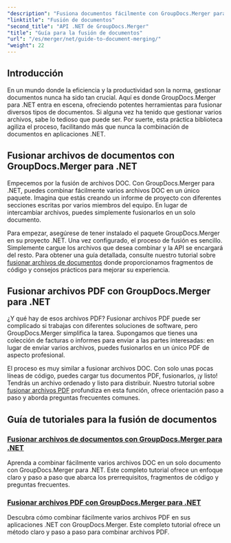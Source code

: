 ```yaml
---
"description": "Fusiona documentos fácilmente con GroupDocs.Merger para .NET. Explora tutoriales paso a paso para fusionar archivos DOC y PDF de forma eficaz."
"linktitle": "Fusión de documentos"
"second_title": "API .NET de GroupDocs.Merger"
"title": "Guía para la fusión de documentos"
"url": "/es/merger/net/guide-to-document-merging/"
"weight": 22
---
```


## Introducción

En un mundo donde la eficiencia y la productividad son la norma, gestionar documentos nunca ha sido tan crucial. Aquí es donde GroupDocs.Merger para .NET entra en escena, ofreciendo potentes herramientas para fusionar diversos tipos de documentos. Si alguna vez ha tenido que gestionar varios archivos, sabe lo tedioso que puede ser. Por suerte, esta práctica biblioteca agiliza el proceso, facilitando más que nunca la combinación de documentos en aplicaciones .NET.

## Fusionar archivos de documentos con GroupDocs.Merger para .NET

Empecemos por la fusión de archivos DOC. Con GroupDocs.Merger para .NET, puedes combinar fácilmente varios archivos DOC en un único paquete. Imagina que estás creando un informe de proyecto con diferentes secciones escritas por varios miembros del equipo. En lugar de intercambiar archivos, puedes simplemente fusionarlos en un solo documento. 

Para empezar, asegúrese de tener instalado el paquete GroupDocs.Merger en su proyecto .NET. Una vez configurado, el proceso de fusión es sencillo. Simplemente cargue los archivos que desea combinar y la API se encargará del resto. Para obtener una guía detallada, consulte nuestro tutorial sobre [fusionar archivos de documentos](./merge-document-files/) donde proporcionamos fragmentos de código y consejos prácticos para mejorar su experiencia.

## Fusionar archivos PDF con GroupDocs.Merger para .NET

¿Y qué hay de esos archivos PDF? Fusionar archivos PDF puede ser complicado si trabajas con diferentes soluciones de software, pero GroupDocs.Merger simplifica la tarea. Supongamos que tienes una colección de facturas o informes para enviar a las partes interesadas: en lugar de enviar varios archivos, puedes fusionarlos en un único PDF de aspecto profesional.

El proceso es muy similar a fusionar archivos DOC. Con solo unas pocas líneas de código, puedes cargar tus documentos PDF, fusionarlos, ¡y listo! Tendrás un archivo ordenado y listo para distribuir. Nuestro tutorial sobre [fusionar archivos PDF](./merge-pdf-files/) profundiza en esta función, ofrece orientación paso a paso y aborda preguntas frecuentes comunes.

## Guía de tutoriales para la fusión de documentos
### [Fusionar archivos de documentos con GroupDocs.Merger para .NET](./merge-document-files/)
Aprenda a combinar fácilmente varios archivos DOC en un solo documento con GroupDocs.Merger para .NET. Este completo tutorial ofrece un enfoque claro y paso a paso que abarca los prerrequisitos, fragmentos de código y preguntas frecuentes.
### [Fusionar archivos PDF con GroupDocs.Merger para .NET](./merge-pdf-files/)
Descubra cómo combinar fácilmente varios archivos PDF en sus aplicaciones .NET con GroupDocs.Merger. Este completo tutorial ofrece un método claro y paso a paso para combinar archivos PDF.